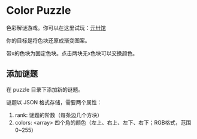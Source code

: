 # Color Puzzle

色彩解谜游戏。你可以在这里试玩：[元卅馆](www.yuansasi.com/lab/colorpuzzle)

你的目标是将色块还原成渐变图案。

带x的色块为固定色块。点击两块无x色块可以交换颜色。

## 添加谜题

在 puzzle 目录下添加新的谜题。

谜题以 JSON 格式存储，需要两个属性：

1. rank: <int> 谜题的阶数（每条边几个方块）
2. colors: <array<array>> 四个角的颜色（左上、右上、左下、右下；RGB格式，范围0~255）

